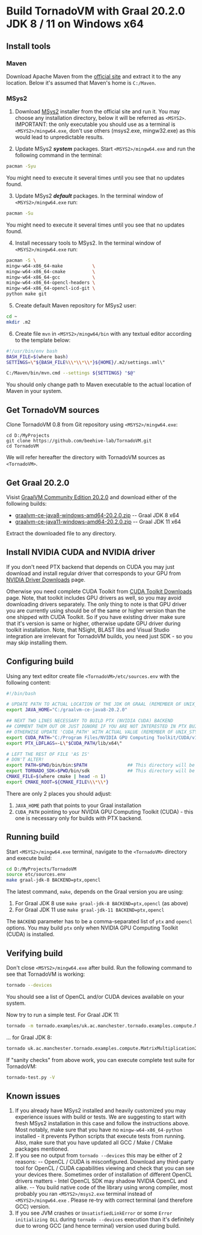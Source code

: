 # Build TornadoVM with Graal 20.2.0 JDK 8 / 11 on Windows x64
## Install tools
### Maven
Download Apache Maven from the [official site](https://maven.apache.org/download.cgi) and extract it to the any location. Below it's assumed that Maven's home is `C:/Maven`.
### MSys2
1. Download [MSys2](https://www.msys2.org/) installer from the official site and run it. You may choose any installation directory, below it will be referred as `<MSYS2>`. IMPORTANT: the only executable you should use as a terminal is `<MSYS2>/mingw64.exe`, don't use others (msys2.exe, mingw32.exe) as this would lead to unpredictable results.

2. Update MSys2 _**system**_ packages. Start `<MSYS2>/mingw64.exe` and run the following command in the terminal:
```bash
pacman -Syu
```
You might need to execute it several times until you see that no updates found.

3. Update MSys2 _**default**_ packages. In the terminal window of `<MSYS2>/mingw64.exe` run:
```bash
pacman -Su
```
You might need to execute it several times until you see that no updates found.

4. Install necessary tools to MSys2. In the terminal window of `<MSYS2>/mingw64.exe` run:
```bash
pacman -S \
mingw-w64-x86_64-make           \
mingw-w64-x86_64-cmake          \
mingw-w64-x86_64-gcc            \
mingw-w64-x86_64-opencl-headers \
mingw-w64-x86_64-opencl-icd-git \
python make git
```

5. Create default Maven repository for MSys2 user:
```bash
cd ~
mkdir .m2
```

6. Create file `mvn` in `<MSYS2>/mingw64/bin` with any textual editor according to the template below:
```bash
#!/usr/bin/env bash
BASH_FILE=$(where bash)
SETTINGS=\"${BASH_FILE%\\*\\*\\*}${HOME}/.m2/settings.xml\"

C:/Maven/bin/mvn.cmd --settings ${SETTINGS} "$@"
```
You should only change path to Maven executable to the actual location of Maven in your system.

## Get TornadoVM sources
Clone TornadoVM 0.8 from Git repository using `<MSYS2>/mingw64.exe`:
```
cd D:/MyProjects
git clone https://github.com/beehive-lab/TornadoVM.git
cd TornadoVM
```
We will refer hereafter the directory with TornadoVM sources as `<TornadoVM>`.

## Get Graal 20.2.0
Visist [GraalVM Community Edition 20.2.0](https://github.com/graalvm/graalvm-ce-builds/releases/tag/vm-20.2.0) and download either of the following builds:
- [graalvm-ce-java8-windows-amd64-20.2.0.zip](https://github.com/graalvm/graalvm-ce-builds/releases/download/vm-20.2.0/graalvm-ce-java8-windows-amd64-20.2.0.zip) -- Graal JDK 8 x64
- [graalvm-ce-java11-windows-amd64-20.2.0.zip](https://github.com/graalvm/graalvm-ce-builds/releases/download/vm-20.2.0/graalvm-ce-java11-windows-amd64-20.2.0.zip) -- Graal JDK 11 x64

Extract the downloaded file to any directory.

## Install NVIDIA CUDA and NVIDIA driver
If you don't need PTX backend that depends on CUDA you may just download and install regular driver that corresponds to your GPU from [NVIDIA Driver Downloads](https://www.nvidia.com/Download/index.aspx) page. 

Otherwise you need complete CUDA Toolkit from [CUDA Toolkit Downloads](https://developer.nvidia.com/cuda-downloads?target_os=Windows&target_arch=x86_64) page. Note, that toolkit includes GPU drivers as well, so you may avoid downloading drivers separately. The only thing to note is that GPU driver you are currently using should be of the same or higher version than the one shipped with CUDA Toolkit. So if you have existing driver make sure that it's version is same or higher, otherwise update GPU driver during toolkit installation. Note, that NSight, BLAST libs and Visual Studio integration are irrelevant for TornadoVM builds, you need just SDK - so you may skip installing them.

## Configuring build
Using any text editor create file `<TornadoVM>/etc/sources.env`  with the following content:
```bash
#!/bin/bash

# UPDATE PATH TO ACTUAL LOCATION OF THE JDK OR GRAAL (REMEMBER OF UNIX_STYLE SLASHES AND SPACES!!!)
export JAVA_HOME="C:/graalvm-ce-java8-20.2.0"  

## NEXT TWO LINES NECESSARY TO BUILD PTX (NVIDIA CUDA) BACKEND
## COMMENT THEM OUT OR JUST IGNORE IF YOU ARE NOT INTERESTED IN PTX BUILD
## OTHERWISE UPDATE 'CUDA_PATH' WITH ACTUAL VALUE (REMEMBER OF UNIX_STYLE SLASHES AND SPACES!!!)
export CUDA_PATH="C:/Program Files/NVIDIA GPU Computing Toolkit/CUDA/v11.2"
export PTX_LDFLAGS=-L\"$CUDA_PATH/lib/x64\"

# LEFT THE REST OF FILE 'AS IS'
# DON'T ALTER!
export PATH=$PWD/bin/bin:$PATH               ## This directory will be automatically generated during Tornado compilation
export TORNADO_SDK=$PWD/bin/sdk              ## This directory will be automatically generated during Tornado compilation
CMAKE_FILE=$(where cmake | head -n 1)
export CMAKE_ROOT=${CMAKE_FILE%\\*\\*}
```
There are only 2 places you should adjust:
1. `JAVA_HOME` path that points to your Graal installation
2. `CUDA_PATH` pointing to your NVIDIA GPU Computing Toolkit (CUDA) - this one is necessary only for builds with PTX backend.

## Running build
Start `<MSYS2>/mingw64.exe` terminal, navigate to the `<TornadoVM>`  directory and execute build:
```bash
cd D:/MyProjects/TornadoVM
source etc/sources.env
make graal-jdk-8 BACKEND=ptx,opencl
```
The latest command, `make`, depends on the Graal version you are using:
1. For Graal JDK 8 use `make graal-jdk-8 BACKEND=ptx,opencl` (as above)
2. For Graal JDK 11 use `make graal-jdk-11 BACKEND=ptx,opencl` 

The `BACKEND` parameter has to be a comma-separated list of `ptx` and `opencl` options. You may build `ptx` only when NVIDIA GPU Computing Toolkit (CUDA) is installed.

## Verifying build
Don't close `<MSYS2>/mingw64.exe` after build. Run the following command to see that TornadoVM is working:
```bash
tornado --devices
```
You should see a list of OpenCL and/or CUDA devices available on your system.

Now try to run a simple test. For Graal JDK 11:
```bash 
tornado -m tornado.examples/uk.ac.manchester.tornado.examples.compute.MatrixMultiplication2D 512
```

... for Graal JDK 8:
```bash 
tornado uk.ac.manchester.tornado.examples.compute.MatrixMultiplication2D 512
```

If "sanity checks" from above work, you can execute complete test suite for TornadoVM:
```bash
tornado-test.py -V
```

## Known issues
1. If you already have MSys2 installed and heavily customized you may experience issues with build or tests. We are suggesting to start with fresh MSys2 installation in this case and follow the instructions above. Most notably, make sure that you have no `mingw-w64-x86_64-python` installed - it prevents Python scripts that execute tests from running. Also, make sure that you have updated all GCC / Make / CMake packages mentioned.
2. If you see no output from `tornado --devices` this may be either of 2 reasons:
-- OpenCL / CUDA is misconfigured. Download any third-party tool for OpenCL / CUDA capabilities viewing and check that you can see your devices there. Sometimes order of installation of different OpenCL drivers matters - Intel OpenCL SDK may shadow NVIDIA OpenCL and alike.
-- You build native code of the library using wrong compiler, most probably you ran `<MSYS2>/msys2.exe` terminal instead of `<MSYS2>/mingw64.exe` . Please re-try with correct terminal (and therefore GCC) version.
3. If you see JVM crashes or `UnsatisfiedLinkError` or some `Error initializing DLL` during `tornado --devices` execution than it's definitely due to wrong GCC (and hence terminal) version used during build.